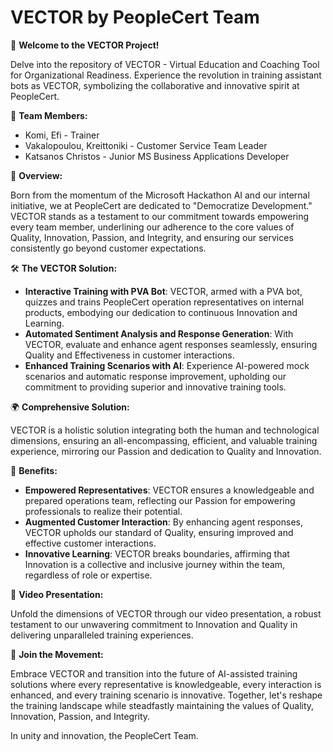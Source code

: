 **VECTOR by PeopleCert Team**
=============================

🌟 **Welcome to the VECTOR Project!**

Delve into the repository of VECTOR - Virtual Education and Coaching Tool for Organizational Readiness. Experience the revolution in training assistant bots as VECTOR, symbolizing the collaborative and innovative spirit at PeopleCert.

🤝 **Team Members:**

-   Komi, Efi - Trainer
-   Vakalopoulou, Kreittoniki - Customer Service Team Leader
-   Katsanos Christos - Junior MS Business Applications Developer

🌟 **Overview:**

Born from the momentum of the Microsoft Hackathon AI and our internal initiative, we at PeopleCert are dedicated to "Democratize Development." VECTOR stands as a testament to our commitment towards empowering every team member, underlining our adherence to the core values of Quality, Innovation, Passion, and Integrity, and ensuring our services consistently go beyond customer expectations.

🛠️ **The VECTOR Solution:**

-   **Interactive Training with PVA Bot**: VECTOR, armed with a PVA bot, quizzes and trains PeopleCert operation representatives on internal products, embodying our dedication to continuous Innovation and Learning.
-   **Automated Sentiment Analysis and Response Generation**: With VECTOR, evaluate and enhance agent responses seamlessly, ensuring Quality and Effectiveness in customer interactions.
-   **Enhanced Training Scenarios with AI**: Experience AI-powered mock scenarios and automatic response improvement, upholding our commitment to providing superior and innovative training tools.

🌍 **Comprehensive Solution:**

VECTOR is a holistic solution integrating both the human and technological dimensions, ensuring an all-encompassing, efficient, and valuable training experience, mirroring our Passion and dedication to Quality and Innovation.

🎉 **Benefits:**

-   **Empowered Representatives**: VECTOR ensures a knowledgeable and prepared operations team, reflecting our Passion for empowering professionals to realize their potential.
-   **Augmented Customer Interaction**: By enhancing agent responses, VECTOR upholds our standard of Quality, ensuring improved and effective customer interactions.
-   **Innovative Learning**: VECTOR breaks boundaries, affirming that Innovation is a collective and inclusive journey within the team, regardless of role or expertise.

🎥 **Video Presentation:**

Unfold the dimensions of VECTOR through our video presentation, a robust testament to our unwavering commitment to Innovation and Quality in delivering unparalleled training experiences.

🤝 **Join the Movement:**

Embrace VECTOR and transition into the future of AI-assisted training solutions where every representative is knowledgeable, every interaction is enhanced, and every training scenario is innovative. Together, let's reshape the training landscape while steadfastly maintaining the values of Quality, Innovation, Passion, and Integrity.

In unity and innovation, the PeopleCert Team.

